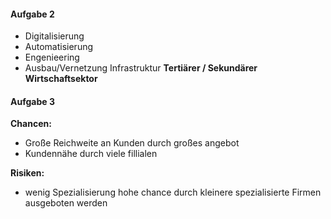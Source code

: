 #### Aufgabe 2
- Digitalisierung
- Automatisierung
- Engenieering
- Ausbau/Vernetzung Infrastruktur
**Tertiärer / Sekundärer Wirtschaftsektor**
#### Aufgabe 3
**Chancen:**
- Große Reichweite an Kunden durch großes angebot
- Kundennähe durch viele fillialen

**Risiken:**
- wenig Spezialisierung hohe chance durch kleinere spezialisierte Firmen ausgeboten werden